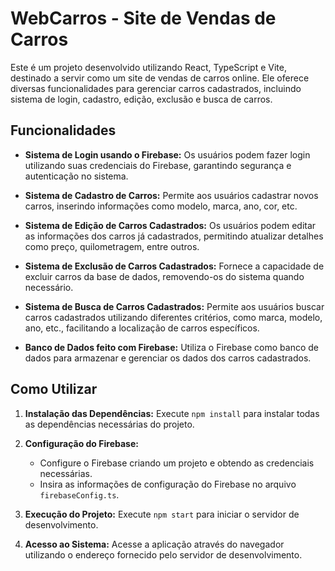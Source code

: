 # WebCarros - Site de Vendas de Carros

Este é um projeto desenvolvido utilizando React, TypeScript e Vite, destinado a servir como um site de vendas de carros online. Ele oferece diversas funcionalidades para gerenciar carros cadastrados, incluindo sistema de login, cadastro, edição, exclusão e busca de carros.

## Funcionalidades

- **Sistema de Login usando o Firebase:** Os usuários podem fazer login utilizando suas credenciais do Firebase, garantindo segurança e autenticação no sistema.

- **Sistema de Cadastro de Carros:** Permite aos usuários cadastrar novos carros, inserindo informações como modelo, marca, ano, cor, etc.

- **Sistema de Edição de Carros Cadastrados:** Os usuários podem editar as informações dos carros já cadastrados, permitindo atualizar detalhes como preço, quilometragem, entre outros.

- **Sistema de Exclusão de Carros Cadastrados:** Fornece a capacidade de excluir carros da base de dados, removendo-os do sistema quando necessário.

- **Sistema de Busca de Carros Cadastrados:** Permite aos usuários buscar carros cadastrados utilizando diferentes critérios, como marca, modelo, ano, etc., facilitando a localização de carros específicos.

- **Banco de Dados feito com Firebase:** Utiliza o Firebase como banco de dados para armazenar e gerenciar os dados dos carros cadastrados.

## Como Utilizar

1. **Instalação das Dependências:**
    Execute `npm install` para instalar todas as dependências necessárias do projeto.

2. **Configuração do Firebase:**
    - Configure o Firebase criando um projeto e obtendo as credenciais necessárias.
    - Insira as informações de configuração do Firebase no arquivo `firebaseConfig.ts`.

3. **Execução do Projeto:**
    Execute `npm start` para iniciar o servidor de desenvolvimento.

4. **Acesso ao Sistema:**
    Acesse a aplicação através do navegador utilizando o endereço fornecido pelo servidor de desenvolvimento.
